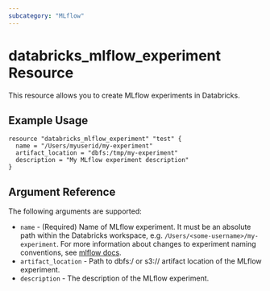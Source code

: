 ```yaml
---
subcategory: "MLflow"
---
```

# databricks_mlflow_experiment Resource

This resource allows you to create MLflow experiments in Databricks.

## Example Usage

```hcl
resource "databricks_mlflow_experiment" "test" {
  name = "/Users/myuserid/my-experiment"
  artifact_location = "dbfs:/tmp/my-experiment"
  description = "My MLflow experiment description"
}
```

## Argument Reference

The following arguments are supported:

* `name` - (Required) Name of MLflow experiment. It must be an absolute path within the Databricks workspace, e.g. `/Users/<some-username>/my-experiment`. For more information about changes to experiment naming conventions, see [mlflow docs](https://docs.databricks.com/applications/mlflow/experiments.html#experiment-migration).
* `artifact_location` - Path to dbfs:/ or s3:// artifact location of the MLflow experiment.
* `description` - The description of the MLflow experiment.
